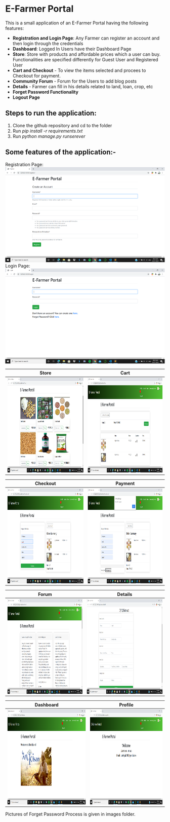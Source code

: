 # E-Farmer Portal

This is a small application of an E-Farmer Portal having the following features:  
* **Registration and Login Page**: Any Farmer can register an account and then login through the credentials
* **Dashboard**: Logged In Users have their Dashboard Page
* **Store**: Store with products and affordable prices which a user can buy. Functionalities are specified differently for Guest User and Registered User
* **Cart and Checkout** - To view the items selected and procees to Checkout for payment.
* **Community Forum** - Forum for the Users to add blog posts
* **Details** - Farmer can fill in his details related to land, loan, crop, etc
* **Forget Password Functionality**
* **Logout Page**

## Steps to run the application:
1. Clone the github repository and cd to the folder 
2. Run _pip install -r requirements.txt_
3. Run _python manage.py runserever_

## Some features of the application:-

Registration Page:
<img src="images/Screenshot (218).png" height="300">
Login Page:
<img src="images/Screenshot (219).png" height="300">

Store                   |                   Cart
:---------------------------------:        |      :------------------------------:
<img src="images/Screenshot (212).png" height="300">     |<img src="images/Screenshot (213).png" height="300">

Checkout                   |                   Payment
:---------------------------------:        |      :------------------------------:
<img src="images/Screenshot (214).png" height="300">     |<img src="images/Screenshot (215).png" height="300">

Forum                   |                   Details
:---------------------------------:        |      :------------------------------:
<img src="images/Screenshot (216).png" height="300">     |<img src="images/Screenshot (217).png" height="300">

Dashboard                 |                   Profile
:---------------------------------:        |      :------------------------------:
<img src="images/Screenshot (210).png" height="300">     |<img src="images/Screenshot (211).png" height="300">

Pictures of Forget Password Process is given in images folder.
